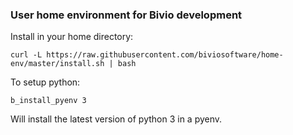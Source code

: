 ### User home environment for Bivio development

Install in your home directory:

```
curl -L https://raw.githubusercontent.com/biviosoftware/home-env/master/install.sh | bash
```

To setup python:

```
b_install_pyenv 3
```

Will install the latest version of python 3 in a pyenv.
